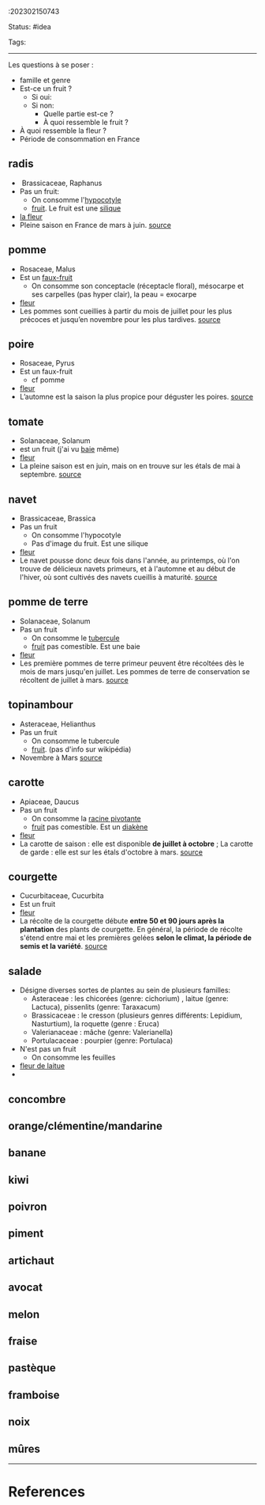:202302150743

Status: #idea

Tags:

---
Les questions à se poser :
- famille et genre
- Est-ce un fruit ?
	- Si oui:
	- Si non:
		- Quelle partie est-ce ?
		- À quoi ressemble le fruit ?
- À quoi ressemble la fleur ?
- Période de consommation en France

## radis
-  Brassicaceae, Raphanus
- Pas un fruit:
	- On consomme l'[hypocotyle](https://fr.wikipedia.org/wiki/Hypocotyle)
	- [fruit](https://fr.wikipedia.org/wiki/Radis#/media/Fichier:Raphanus_sativus_004.jpg). Le fruit est une [silique](https://fr.wikipedia.org/wiki/Silique)
- [la fleur](https://fr.wikipedia.org/wiki/Radis#/media/Fichier:Radijs_bloemen_Raphanus_sativus_subsp._sativus.jpg)
- Pleine saison en France de mars à juin. [source](https://agriculture.gouv.fr/focus-sur-le-radis)
## pomme
- Rosaceae, Malus
- Est un [faux-fruit](https://fr.wikipedia.org/wiki/Faux-fruit)
	- On consomme son conceptacle (réceptacle floral), mésocarpe et ses carpelles (pas hyper clair), la peau = exocarpe
- [fleur](https://fr.wikipedia.org/wiki/Pommier#/media/Fichier:Blooming_apple_tree_in_spring.JPG)
- Les pommes sont cueillies à partir du mois de juillet pour les plus précoces et jusqu’en novembre pour les plus tardives. [source](https://agriculture.gouv.fr/la-pomme-le-fruit-prefere-des-francais#:~:text=Les%20pommes%20sont%20cueillies%20%C3%A0,au%20long%20de%20l'ann%C3%A9e.)
## poire
- Rosaceae, Pyrus
- Est un faux-fruit
	- cf pomme
 - [fleur](https://fr.wikipedia.org/wiki/Poirier_commun#/media/Fichier:Pyrus_communis_a1.jpg)
- L’automne est la saison la plus propice pour déguster les poires. [source](https://agriculture.gouv.fr/des-lautomne-mise-tout-sur-la-poire#:~:text=L'automne%20est%20la%20saison,plusieurs%20mois%20en%20chambre%20froide.)
## tomate
- Solanaceae, Solanum
- est un fruit (j'ai vu [baie](https://fr.wikipedia.org/wiki/Baie_(botanique)) même)
- [fleur](https://fr.wikipedia.org/wiki/Tomate#/media/Fichier:Fleurtomate.jpg)
- La pleine saison est en juin, mais on en trouve sur les étals de mai à septembre. [source](https://agriculture.gouv.fr/la-tomate-star-de-lete) 
## navet
- Brassicaceae, Brassica
- Pas un fruit
	- On consomme l'hypocotyle
	- Pas d'image du fruit. Est une silique
- [fleur](https://fr.wikipedia.org/wiki/Navet#/media/Fichier:Brassica_rapa_closeup.jpg)
- Le navet pousse donc deux fois dans l'année, au printemps, où l'on trouve de délicieux navets primeurs, et à l'automne et au début de l'hiver, où sont cultivés des navets cueillis à maturité. [source](http://www.vedura.fr/guide/legumes/navet)
## pomme de terre
- Solanaceae, Solanum
- Pas un fruit
	- On consomme le [tubercule](https://fr.wikipedia.org/wiki/Tubercule)
	 - [fruit](https://fr.wikipedia.org/wiki/Pomme_de_terre#/media/Fichier:Solanum_tuberosum_004.JPG) pas comestible. Est une baie
 -  [fleur](https://fr.wikipedia.org/wiki/Pomme_de_terre#/media/Fichier:Potato_flowers.jpg)
 - Les première pommes de terre primeur peuvent être récoltées dès le mois de mars jusqu'en juillet. Les pommes de terre de conservation se récoltent de juillet à mars. [source](http://www.vedura.fr/guide/legumes/pomme-terre)
## topinambour
- Asteraceae, Helianthus
- Pas un fruit
	- On consomme le tubercule
	- [fruit](http://www.naturescene.net/photos/Helianthus%20tuberosus%20fruit.jpg). (pas d'info sur wikipédia)
- Novembre à Mars [source](https://jardinage.lemonde.fr/dossier-490-topinambour-legume.html)
## carotte
- Apiaceae, Daucus
- Pas un fruit
	- On consomme la [racine pivotante](https://jardinage.lemonde.fr/dossier-490-topinambour-legume.html)
	- [fruit](https://fr.wikipedia.org/wiki/Carotte#/media/Fichier:Starr-131216-2782-Daucus_carota_subsp_sativus-seedhead-Hawea_Pl_Olinda-Maui_(24932883420).jpg) pas comestible. Est un [diakène](https://fr.wikipedia.org/wiki/Ak%C3%A8ne)
- [fleur](https://fr.wikipedia.org/wiki/Carotte#/media/Fichier:Daucus_carota_flowers,_peen_'Napoli'.jpg)
- La carotte de saison : elle est disponible **de juillet à octobre** ; La carotte de garde : elle est sur les étals d'octobre à mars. [source](https://agriculture.gouv.fr/carotte-chaque-categorie-sa-saisonnalite)
## courgette
- Cucurbitaceae, Cucurbita
- Est un fruit
- [fleur](https://fr.wikipedia.org/wiki/Courgette#/media/Fichier:Courgette_Cucurbita_pepo_2.jpg)
- La récolte de la courgette débute **entre 50 et 90 jours après la plantation** des plants de courgette. En général, la période de récolte s'étend entre mai et les premières gelées **selon le climat, la période de semis et la variété**. [source](https://www.detentejardin.com/a-faire/jardiner-en-juillet/cueillir-les-jeunes-courgettes-390)

## salade
- Désigne diverses sortes de plantes au sein de plusieurs familles:
	- Asteraceae : les chicorées (genre: cichorium) , laitue (genre: Lactuca), pissenlits (genre: Taraxacum)
	- Brassicaceae : le cresson (plusieurs genres différents: Lepidium, Nasturtium), la roquette (genre : Eruca)
	- Valerianaceae : mâche (genre: Valerianella)
	- Portulacaceae : pourpier (genre: Portulaca)
- N'est pas un fruit
	- On consomme les feuilles
- [fleur de laitue](https://fr.wikipedia.org/wiki/Laitue_cultiv%C3%A9e#/media/Fichier:Lactuca_sativa_blooming_03.JPG)
- 
## concombre
## orange/clémentine/mandarine
## banane
## kiwi
## poivron
## piment
## artichaut
## avocat
## melon
## fraise
## pastèque
## framboise
## noix
## mûres

---
# References

